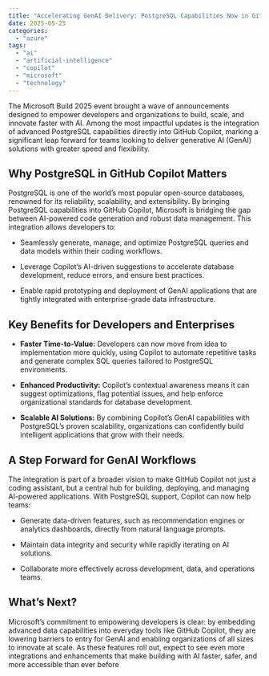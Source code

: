 ```yaml
---
title: "Accelerating GenAI Delivery: PostgreSQL Capabilities Now in GitHub Copilot"
date: 2025-05-25
categories: 
  - "azure"
tags: 
  - "ai"
  - "artificial-intelligence"
  - "copilot"
  - "microsoft"
  - "technology"
---
```


The Microsoft Build 2025 event brought a wave of announcements designed to empower developers and organizations to build, scale, and innovate faster with AI. Among the most impactful updates is the integration of advanced PostgreSQL capabilities directly into GitHub Copilot, marking a significant leap forward for teams looking to deliver generative AI (GenAI) solutions with greater speed and flexibility.

## **Why PostgreSQL in GitHub Copilot Matters**

PostgreSQL is one of the world’s most popular open-source databases, renowned for its reliability, scalability, and extensibility. By bringing PostgreSQL capabilities into GitHub Copilot, Microsoft is bridging the gap between AI-powered code generation and robust data management. This integration allows developers to:

- Seamlessly generate, manage, and optimize PostgreSQL queries and data models within their coding workflows.

- Leverage Copilot’s AI-driven suggestions to accelerate database development, reduce errors, and ensure best practices.

- Enable rapid prototyping and deployment of GenAI applications that are tightly integrated with enterprise-grade data infrastructure.

## **Key Benefits for Developers and Enterprises**

- **Faster Time-to-Value:** Developers can now move from idea to implementation more quickly, using Copilot to automate repetitive tasks and generate complex SQL queries tailored to PostgreSQL environments.

- **Enhanced Productivity:** Copilot’s contextual awareness means it can suggest optimizations, flag potential issues, and help enforce organizational standards for database development.

- **Scalable AI Solutions:** By combining Copilot’s GenAI capabilities with PostgreSQL’s proven scalability, organizations can confidently build intelligent applications that grow with their needs.

## **A Step Forward for GenAI Workflows**

The integration is part of a broader vision to make GitHub Copilot not just a coding assistant, but a central hub for building, deploying, and managing AI-powered applications. With PostgreSQL support, Copilot can now help teams:

- Generate data-driven features, such as recommendation engines or analytics dashboards, directly from natural language prompts.

- Maintain data integrity and security while rapidly iterating on AI solutions.

- Collaborate more effectively across development, data, and operations teams.

## **What’s Next?**

Microsoft’s commitment to empowering developers is clear: by embedding advanced data capabilities into everyday tools like GitHub Copilot, they are lowering barriers to entry for GenAI and enabling organizations of all sizes to innovate at scale. As these features roll out, expect to see even more integrations and enhancements that make building with AI faster, safer, and more accessible than ever before
